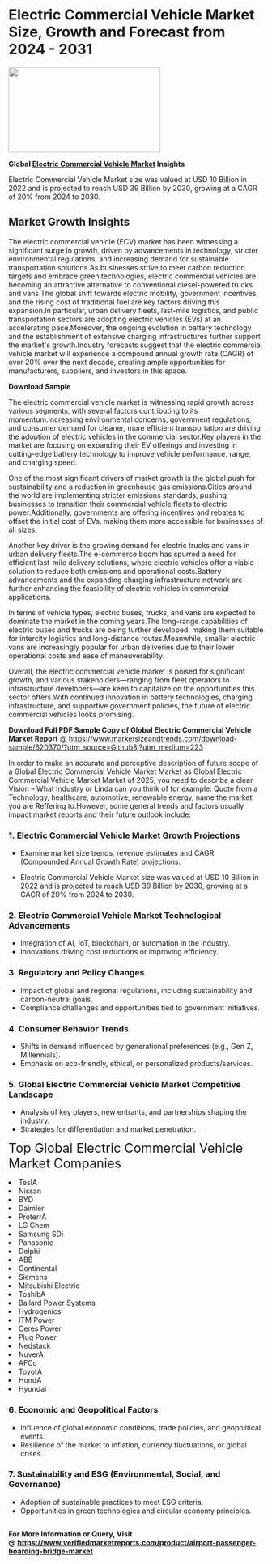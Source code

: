 <H1>Electric Commercial Vehicle Market Size, Growth and Forecast from 2024 - 2031</H1><img class="aligncenter size-medium wp-image-584254" src="https://thirdeyenews.in/wp-content/uploads/2024/09/Global-Market-Research-300x168.jpeg" alt="" width="300" height="168" /><p><strong>Global&nbsp;<a href="https://www.marketsizeandtrends.com/download-sample/620370/?utm_source=Github8j?utm_medium=223">Electric Commercial Vehicle Market</a> Insights</strong></p><p>Electric Commercial Vehicle Market size was valued at USD 10 Billion in 2022 and is projected to reach USD 39 Billion by 2030, growing at a CAGR of 20% from 2024 to 2030.</p><p><h2>Market Growth Insights</h2> <p>The electric commercial vehicle (ECV) market has been witnessing a significant surge in growth, driven by advancements in technology, stricter environmental regulations, and increasing demand for sustainable transportation solutions.As businesses strive to meet carbon reduction targets and embrace green technologies, electric commercial vehicles are becoming an attractive alternative to conventional diesel-powered trucks and vans.The global shift towards electric mobility, government incentives, and the rising cost of traditional fuel are key factors driving this expansion.In particular, urban delivery fleets, last-mile logistics, and public transportation sectors are adopting electric vehicles (EVs) at an accelerating pace.Moreover, the ongoing evolution in battery technology and the establishment of extensive charging infrastructures further support the market's growth.Industry forecasts suggest that the electric commercial vehicle market will experience a compound annual growth rate (CAGR) of over 20% over the next decade, creating ample opportunities for manufacturers, suppliers, and investors in this space.</p> <p><strong>Download Sample</strong></p> <p>The electric commercial vehicle market is witnessing rapid growth across various segments, with several factors contributing to its momentum.Increasing environmental concerns, government regulations, and consumer demand for cleaner, more efficient transportation are driving the adoption of electric vehicles in the commercial sector.Key players in the market are focusing on expanding their EV offerings and investing in cutting-edge battery technology to improve vehicle performance, range, and charging speed.</p> <p>One of the most significant drivers of market growth is the global push for sustainability and a reduction in greenhouse gas emissions.Cities around the world are implementing stricter emissions standards, pushing businesses to transition their commercial vehicle fleets to electric power.Additionally, governments are offering incentives and rebates to offset the initial cost of EVs, making them more accessible for businesses of all sizes.</p> <p>Another key driver is the growing demand for electric trucks and vans in urban delivery fleets.The e-commerce boom has spurred a need for efficient last-mile delivery solutions, where electric vehicles offer a viable solution to reduce both emissions and operational costs.Battery advancements and the expanding charging infrastructure network are further enhancing the feasibility of electric vehicles in commercial applications.</p> <p>In terms of vehicle types, electric buses, trucks, and vans are expected to dominate the market in the coming years.The long-range capabilities of electric buses and trucks are being further developed, making them suitable for intercity logistics and long-distance routes.Meanwhile, smaller electric vans are increasingly popular for urban deliveries due to their lower operational costs and ease of maneuverability.</p> <p>Overall, the electric commercial vehicle market is poised for significant growth, and various stakeholders—ranging from fleet operators to infrastructure developers—are keen to capitalize on the opportunities this sector offers.With continued innovation in battery technologies, charging infrastructure, and supportive government policies, the future of electric commercial vehicles looks promising.</p> <p><span class=""><strong>Download Full PDF Sample Copy of Global Electric Commercial Vehicle Market Report</strong> @ <a href="https://www.marketsizeandtrends.com/download-sample/620370/?utm_source=Github8j?utm_medium=223" target="_blank">https://www.marketsizeandtrends.com/download-sample/620370/?utm_source=Github8j?utm_medium=223</a></span></p><p>In order to make an accurate and perceptive description of future scope of a Global&nbsp;Electric Commercial Vehicle Market Market as Global&nbsp;Electric Commercial Vehicle Market Market of 2025, you need to describe a clear Vision &ndash; What Industry or Linda can you think of for example: Quote from a Technology, healthcare, automotive, renewable energy, name the market you are Reffering to.However, some general trends and factors usually impact market reports and their future outlook include:</p><h3>1.&nbsp;<strong>Electric Commercial Vehicle Market Growth Projections</strong></h3><ul><li>Examine market size trends, revenue estimates and CAGR (Compounded Annual Growth Rate) projections.</li><li><p>Electric Commercial Vehicle Market size was valued at USD 10 Billion in 2022 and is projected to reach USD 39 Billion by 2030, growing at a CAGR of 20% from 2024 to 2030.</p></li></ul><h3>2.&nbsp;<strong>Electric Commercial Vehicle Market Technological Advancements</strong></h3><ul><li>Integration of AI, IoT, blockchain, or automation in the industry.</li><li>Innovations driving cost reductions or improving efficiency.</li></ul><h3>3.&nbsp;<strong>Regulatory and Policy Changes</strong></h3><ul><li>Impact of global and regional regulations, including sustainability and carbon-neutral goals.</li><li>Compliance challenges and opportunities tied to government initiatives.</li></ul><h3>4.&nbsp;<strong>Consumer Behavior Trends</strong></h3><ul><li>Shifts in demand influenced by generational preferences (e.g., Gen Z, Millennials).</li><li>Emphasis on eco-friendly, ethical, or personalized products/services.</li></ul><h3>5.&nbsp;<strong>Global Electric Commercial Vehicle Market Competitive Landscape</strong></h3><ul><li>Analysis of key players, new entrants, and partnerships shaping the industry.</li><li>Strategies for differentiation and market penetration.</li></ul><p data-pm-slice="1 1 []"><span style="color: inherit; font-family: inherit; font-size: 25px;">Top Global Electric Commercial Vehicle Market Companies</span></p><div class="" data-test-id=""><p><li>TeslA</li><li> Nissan</li><li> BYD</li><li> Daimler</li><li> ProterrA</li><li> LG Chem</li><li> Samsung SDi</li><li> Panasonic</li><li> Delphi</li><li> ABB</li><li> Continental</li><li> Siemens</li><li> Mitsubishi Electric</li><li> ToshibA</li><li> Ballard Power Systems</li><li> Hydrogenics</li><li> ITM Power</li><li> Ceres Power</li><li> Plug Power</li><li> Nedstack</li><li> NuverA</li><li> AFCc</li><li> ToyotA</li><li> HondA</li><li> Hyundai</li></p></div><h3>6.&nbsp;<strong>Economic and Geopolitical Factors</strong></h3><ul><li>Influence of global economic conditions, trade policies, and geopolitical events.</li><li>Resilience of the market to inflation, currency fluctuations, or global crises.</li></ul><h3>7.&nbsp;<strong>Sustainability and ESG (Environmental, Social, and Governance)</strong></h3><ul><li>Adoption of sustainable practices to meet ESG criteria.</li><li>Opportunities in green technologies and circular economy principles.</li></ul><h2><strong style="font-size: 14px;">For More Information or Query, Visit @&nbsp;</strong><a style="background-color: #ffffff; font-size: 14px;" href="https://www.marketsizeandtrends.com/report/electric-commercial-vehicle-market/" target="_blank">https://www.verifiedmarketreports.com/product/airport-passenger-boarding-bridge-market</a></h2>